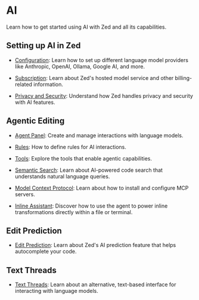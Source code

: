 # AI

Learn how to get started using AI with Zed and all its capabilities.

## Setting up AI in Zed

- [Configuration](./configuration.md): Learn how to set up different language model providers like Anthropic, OpenAI, Ollama, Google AI, and more.

- [Subscription](./subscription.md): Learn about Zed's hosted model service and other billing-related information.

- [Privacy and Security](./privacy-and-security.md): Understand how Zed handles privacy and security with AI features.

## Agentic Editing

- [Agent Panel](./agent-panel.md): Create and manage interactions with language models.

- [Rules](./rules.md): How to define rules for AI interactions.

- [Tools](./tools.md): Explore the tools that enable agentic capabilities.

- [Semantic Search](./semantic-search.md): Learn about AI-powered code search that understands natural language queries.

- [Model Context Protocol](./mcp.md): Learn about how to install and configure MCP servers.

- [Inline Assistant](./inline-assistant.md): Discover how to use the agent to power inline transformations directly within a file or terminal.

## Edit Prediction

- [Edit Prediction](./edit-prediction.md): Learn about Zed's AI prediction feature that helps autocomplete your code.

## Text Threads

- [Text Threads](./text-threads.md): Learn about an alternative, text-based interface for interacting with language models.
